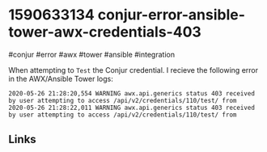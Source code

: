 # 1590633134 conjur-error-ansible-tower-awx-credentials-403
#conjur #error #awx #tower #ansible #integration

When attempting to `Test` the Conjur credential. I recieve the following error in the AWX/Ansible Tower logs:

```
2020-05-26 21:28:20,554 WARNING awx.api.generics status 403 received by user attempting to access /api/v2/credentials/110/test/ from
2020-05-26 21:28:22,011 WARNING awx.api.generics status 403 received by user attempting to access /api/v2/credentials/110/test/ from
```



## Links
